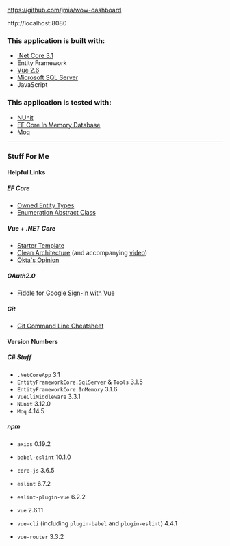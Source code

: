 ﻿https://github.com/jmia/wow-dashboard

http://localhost:8080

### This application is built with:
- [.Net Core 3.1](https://docs.microsoft.com/en-us/aspnet/core/?view=aspnetcore-3.1)
- Entity Framework
- [Vue 2.6](https://vuejs.org/v2/guide/)
- [Microsoft SQL Server](https://docs.microsoft.com/en-us/sql/sql-server/?view=sql-server-ver15)
- JavaScript

### This application is tested with:
- [NUnit](https://docs.nunit.org/)
- [EF Core In Memory Database](https://docs.microsoft.com/en-us/ef/core/miscellaneous/testing/testing-sample)
- [Moq](https://github.com/Moq/moq4/wiki/Quickstart)

-----

### Stuff For Me

#### Helpful Links

##### EF Core

- [Owned Entity Types](https://docs.microsoft.com/en-us/ef/core/modeling/owned-entities)
- [Enumeration Abstract Class](https://lostechies.com/jimmybogard/2008/08/12/enumeration-classes/)

##### Vue + .NET Core

- [Starter Template](https://medium.com/software-ateliers/asp-net-core-vue-template-with-custom-configuration-using-cli-3-0-8288e18ae80b)
- [Clean Architecture](https://jasontaylor.dev/clean-architecture-getting-started/) (and accompanying [video](https://www.youtube.com/watch?v=5OtUm1BLmG0))
- [Okta's Opinion](https://developer.okta.com/blog/2018/08/27/build-crud-app-vuejs-netcore)

##### OAuth2.0

- [Fiddle for Google Sign-In with Vue](https://jsfiddle.net/phanan/a4qyysrh/)

##### Git

- [Git Command Line Cheatsheet](https://github.com/joshnh/Git-Commands)

#### Version Numbers

##### C# Stuff

- `.NetCoreApp` 3.1
- `EntityFrameworkCore.SqlServer` & `Tools` 3.1.5
- `EntityFrameworkCore.InMemory` 3.1.6
- `VueCliMiddleware` 3.3.1
- `NUnit` 3.12.0
- `Moq` 4.14.5

##### npm

- `axios` 0.19.2
- `babel-eslint` 10.1.0
- `core-js` 3.6.5

- `eslint` 6.7.2
- `eslint-plugin-vue` 6.2.2
- `vue` 2.6.11
- `vue-cli` (including `plugin-babel` and `plugin-eslint`) 4.4.1
- `vue-router` 3.3.2
